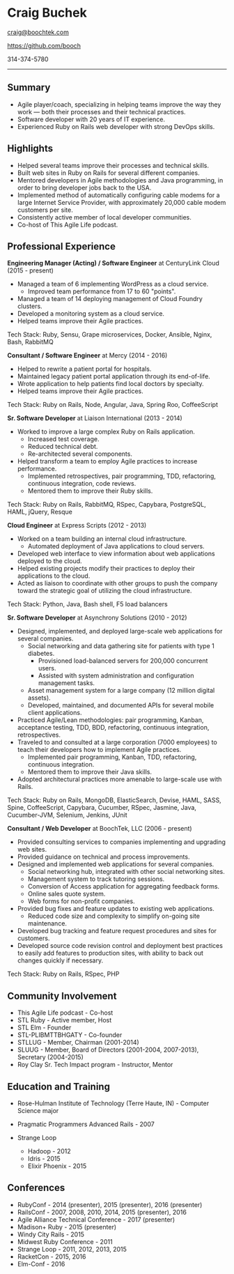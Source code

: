 Craig Buchek
===========================================================================

craig@boochtek.com

https://github.com/booch

314-374-5780

***************************************************************************


Summary
-------

   * Agile player/coach, specializing in helping teams improve the way
     they work — both their processes and their technical practices.
   * Software developer with 20 years of IT experience.
   * Experienced Ruby on Rails web developer with strong DevOps skills.


Highlights
----------

   * Helped several teams improve their processes and technical skills.
   * Built web sites in Ruby on Rails for several different companies.
   * Mentored developers in Agile methodologies and Java programming, in order
     to bring developer jobs back to the USA.
   * Implemented method of automatically configuring cable modems for a large
     Internet Service Provider, with approximately 20,000 cable modem
     customers per site.
   * Consistently active member of local developer communities.
   * Co-host of This Agile Life podcast.


Professional Experience
-----------------------

**Engineering Manager (Acting) / Software Engineer** at CenturyLink Cloud (2015 - present)

   * Managed a team of 6 implementing WordPress as a cloud service.
      * Improved team performance from 17 to 60 "points".
   * Managed a team of 14 deploying management of Cloud Foundry clusters.
   * Developed a monitoring system as a cloud service.
   * Helped teams improve their Agile practices.

Tech Stack: Ruby, Sensu, Grape microservices, Docker, Ansible, Nginx, Bash, RabbitMQ

**Consultant / Software Engineer** at Mercy (2014 - 2016)

   * Helped to rewrite a patient portal for hospitals.
   * Maintained legacy patient portal application through its end-of-life.
   * Wrote application to help patients find local doctors by specialty.
   * Helped teams improve their Agile practices.

Tech Stack: Ruby on Rails, Node, Angular, Java, Spring Roo, CoffeeScript

**Sr. Software Developer** at Liaison International (2013 - 2014)

   * Worked to improve a large complex Ruby on Rails application.
      * Increased test coverage.
      * Reduced technical debt.
      * Re-architected several components.
   * Helped transform a team to employ Agile practices to increase performance.
      * Implemented retrospectives, pair programming, TDD, refactoring,
        continuous integration, code reviews.
      * Mentored them to improve their Ruby skills.

Tech Stack: Ruby on Rails, RabbitMQ, RSpec, Capybara, PostgreSQL, HAML, jQuery,
Resque

**Cloud Engineer** at Express Scripts (2012 - 2013)

   * Worked on a team building an internal cloud infrastructure.
      * Automated deployment of Java applications to cloud servers.
   * Developed web interface to view information about web applications
     deployed to the cloud.
   * Helped existing projects modify their practices to deploy their
     applications to the cloud.
   * Acted as liaison to coordinate with other groups to push the company
     toward the strategic goal of utilizing the cloud infrastructure.

Tech Stack: Python, Java, Bash shell, F5 load balancers

**Sr. Software Developer** at Asynchrony Solutions (2010 - 2012)

   * Designed, implemented, and deployed large-scale web applications for
     several companies.
      * Social networking and data gathering site for patients with type 1
        diabetes.
         * Provisioned load-balanced servers for 200,000 concurrent users.
         * Assisted with system administration and configuration management
           tasks.
      * Asset management system for a large company (12 million digital
       assets).
      * Developed, maintained, and documented APIs for several mobile client
       applications.
   * Practiced Agile/Lean methodologies: pair programming, Kanban, acceptance
     testing, TDD, BDD, refactoring, continuous integration, retrospectives.
   * Traveled to and consulted at a large corporation (7000 employees) to
     teach their developers how to implement Agile practices.
      * Implemented pair programming, Kanban, TDD, refactoring, continuous
        integration.
      * Mentored them to improve their Java skills.
   * Adopted architectural practices more amenable to large-scale use with
     Rails.

Tech Stack: Ruby on Rails, MongoDB, ElasticSearch, Devise, HAML, SASS, Spine,
CoffeeScript, Capybara, Cucumber, RSpec, Jasmine, Java, Cucumber-JVM, Selenium,
Jenkins, JUnit

**Consultant / Web Developer** at BoochTek, LLC (2006 - present)

   * Provided consulting services to companies implementing and upgrading web
     sites.
   * Provided guidance on technical and process improvements.
   * Designed and implemented web applications for several companies.
      * Social networking hub, integrated with other social networking sites.
      * Management system to track tutoring sessions.
      * Conversion of Access application for aggregating feedback forms.
      * Online sales quote system.
      * Web forms for non-profit companies.
   * Provided bug fixes and feature updates to existing web applications.
      * Reduced code size and complexity to simplify on-going site maintenance.
   * Developed bug tracking and feature request procedures and sites for
     customers.
   * Developed source code revision control and deployment best practices to
     easily add features to production sites, with ability to back out changes
     quickly if necessary.

Tech Stack: Ruby on Rails, RSpec, PHP


Community Involvement
---------------------

   * This Agile Life podcast - Co-host
   * STL Ruby - Active member, Host
   * STL Elm - Founder
   * STL-PLIBMTTBHGATY - Co-founder
   * STLLUG - Member, Chairman (2001-2014)
   * SLUUG - Member, Board of Directors (2001-2004, 2007-2013), Secretary (2004-2015)
   * Roy Clay Sr. Tech Impact program - Instructor, Mentor


Education and Training
----------------------

   * Rose-Hulman Institute of Technology (Terre Haute, IN) -
     Computer Science major

   * Pragmatic Programmers Advanced Rails - 2007
   * Strange Loop
      * Hadoop - 2012
      * Idris - 2015
      * Elixir Phoenix - 2015


Conferences
-----------

   * RubyConf - 2014 (presenter), 2015 (presenter), 2016 (presenter)
   * RailsConf - 2007, 2008, 2010, 2014, 2015 (presenter), 2016
   * Agile Alliance Technical Conference - 2017 (presenter)
   * Madison+ Ruby - 2015 (presenter)
   * Windy City Rails - 2015
   * Midwest Ruby Conference - 2011
   * Strange Loop - 2011, 2012, 2013, 2015
   * RacketCon - 2015, 2016
   * Elm-Conf - 2016
